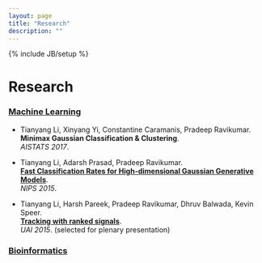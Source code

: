 ```yaml
---
layout: page
title: "Research"
description: ""
---
```

{% include JB/setup %}

# Research

### [Machine Learning](./)

* Tianyang Li, Xinyang Yi, Constantine Caramanis, Pradeep Ravikumar. <br> **Minimax Gaussian Classification & Clustering**. <br> *AISTATS 2017*. 

* Tianyang Li, Adarsh Prasad, Pradeep Ravikumar. <br> **[Fast Classification Rates for High-dimensional Gaussian Generative Models](./papers/nips-2015-gaussian-classification.pdf)**. <br> *NIPS 2015*.

* Tianyang Li, Harsh Pareek, Pradeep Ravikumar, Dhruv Balwada, Kevin Speer. <br> **[Tracking with ranked signals](./papers/uai-2015-tracking.pdf)**. <br> *UAI 2015*. (selected for plenary presentation)

### [Bioinformatics](./bioinformatics/)

